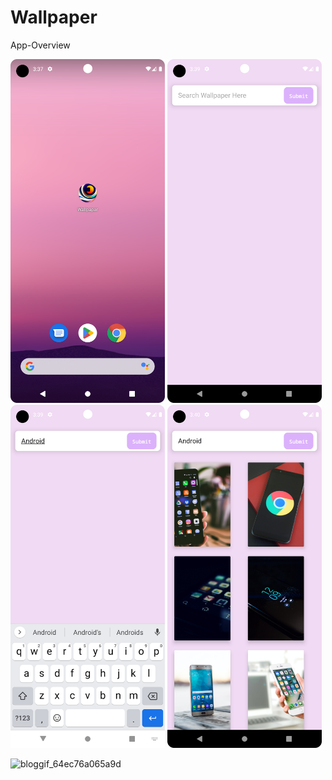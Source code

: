 # Wallpaper

 App-Overview

 <img 
  width="49%"
  src="1.png"/>
<img 
  width="49%"
  src="2.png"/>
<img 
  width="49%"
  src="3.png"/>
<img 
  width="49%"
  src="4.png"/>
 
 ![bloggif_64ec76a065a9d](https://github.com/deepbajud/Wallpaper/assets/118447327/25aaaf8a-d55b-4708-9120-63f029029fdb)

 
